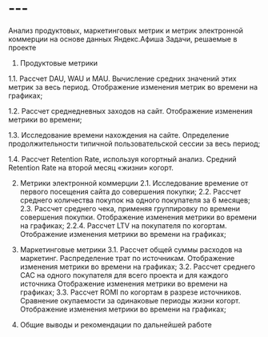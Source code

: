 # ---
Анализ продуктовых, маркетинговых метрик и метрик электронной коммерции на основе данных Яндекс.Афиша
Задачи, решаемые в проекте

1. Продуктовые метрики

1.1. Рассчет DAU, WAU и MAU. Вычисление средних значений этих метрик за весь период. Отображение изменения метрик во времени на графиках;

1.2. Рассчет среднедневных заходов на сайт. Отображение изменения метрики во времени;

1.3. Исследование времени нахождения на сайте. Определение продолжительности типичной пользовательской сессии за весь период;

1.4. Рассчет Retention Rate, используя когортный анализ. Средний Retention Rate на второй месяц «жизни» когорт.

2. Метрики электронной коммерции
2.1. Исследование времение от первого посещения сайта до совершения покупки;
2.2. Рассчет среднего количества покупок на одного покупателя за 6 месяцев;
2.3. Рассчет среднего чека, применяя группировку по времени совершения покупки. Отображение изменения метрики во времени на графиках;
2.2.4. Рассчет LTV на покупателя по когортам. Отображение изменения метрики во времени на графиках;

3. Маркетинговые метрики
3.1. Рассчет общей суммы расходов на маркетинг. Распределение трат по источникам. Отображение изменения метрики во времени на графиках;
3.2. Рассчет среднего CAC на одного покупателя для всего проекта и для каждого источника Отображение изменения метрики во времени на графиках;
3.3. Рассчет ROMI по когортам в разрезе источников. Сравнение окупаемости за одинаковые периоды жизни когорт. Отображение изменения метрики во времени на графиках;

4. Общие выводы и рекомендации по дальнейшей работе
